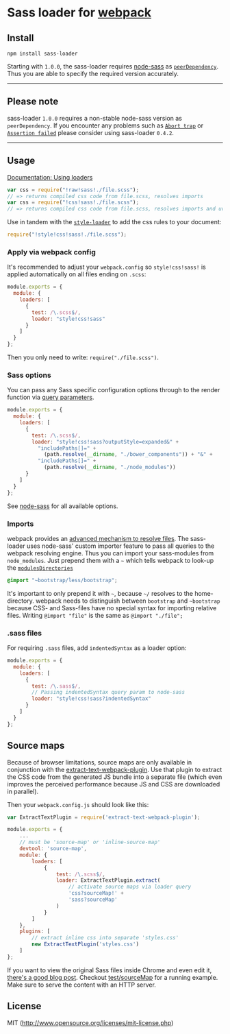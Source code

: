 # Sass loader for [webpack](http://webpack.github.io/)

## Install

`npm install sass-loader`

Starting with `1.0.0`, the sass-loader requires [node-sass](https://github.com/sass/node-sass) as [`peerDependency`](https://docs.npmjs.com/files/package.json#peerdependencies). Thus you are able to specify the required version accurately.

---

## Please note

sass-loader `1.0.0` requires a non-stable node-sass version as `peerDependency`. If you encounter any problems such as [`Abort trap`](https://github.com/jtangelder/sass-loader/issues/65) or [`Assertion failed`](https://github.com/sass/node-sass/issues/713) please consider using sass-loader `0.4.2`.

---

## Usage

[Documentation: Using loaders](http://webpack.github.io/docs/using-loaders.html)

``` javascript
var css = require("!raw!sass!./file.scss");
// => returns compiled css code from file.scss, resolves imports
var css = require("!css!sass!./file.scss");
// => returns compiled css code from file.scss, resolves imports and url(...)s
```

Use in tandem with the [`style-loader`](https://github.com/webpack/style-loader) to add the css rules to your document:

``` javascript
require("!style!css!sass!./file.scss");
```

### Apply via webpack config

It's recommended to adjust your `webpack.config` so `style!css!sass!` is applied automatically on all files ending on `.scss`:

``` javascript
module.exports = {
  module: {
    loaders: [
      {
        test: /\.scss$/,
        loader: "style!css!sass"
      }
    ]
  }
};
```

Then you only need to write: `require("./file.scss")`.

### Sass options

You can pass any Sass specific configuration options through to the render function via [query parameters](http://webpack.github.io/docs/using-loaders.html#query-parameters).

``` javascript
module.exports = {
  module: {
    loaders: [
      {
        test: /\.scss$/,
        loader: "style!css!sass?outputStyle=expanded&" +
          "includePaths[]=" +
            (path.resolve(__dirname, "./bower_components")) + "&" +
          "includePaths[]=" +
            (path.resolve(__dirname, "./node_modules"))
      }
    ]
  }
};
```

See [node-sass](https://github.com/andrew/node-sass) for all available options.

### Imports

webpack provides an [advanced mechanism to resolve files](http://webpack.github.io/docs/resolving.html). The sass-loader uses node-sass' custom importer feature to pass all queries to the webpack resolving engine. Thus you can import your sass-modules from `node_modules`. Just prepend them with a `~` which tells webpack to look-up the [`modulesDirectories`](http://webpack.github.io/docs/configuration.html#resolve-modulesdirectories)

```css
@import "~bootstrap/less/bootstrap";
```

It's important to only prepend it with `~`, because `~/` resolves to the home-directory. webpack needs to distinguish between `bootstrap` and `~bootstrap` because CSS- and Sass-files have no special syntax for importing relative files. Writing `@import "file"` is the same as `@import "./file";`

### .sass files

For requiring `.sass` files, add `indentedSyntax` as a loader option:

``` javascript
module.exports = {
  module: {
    loaders: [
      {
        test: /\.sass$/,
        // Passing indentedSyntax query param to node-sass
        loader: "style!css!sass?indentedSyntax"
      }
    ]
  }
};
```

## Source maps

Because of browser limitations, source maps are only available in conjunction with the [extract-text-webpack-plugin](https://github.com/webpack/extract-text-webpack-plugin). Use that plugin to extract the CSS code from the generated JS bundle into a separate file (which even improves the perceived performance because JS and CSS are downloaded in parallel).

Then your `webpack.config.js` should look like this:

```javascript
var ExtractTextPlugin = require('extract-text-webpack-plugin');

module.exports = {
    ...
    // must be 'source-map' or 'inline-source-map'
    devtool: 'source-map',
    module: {
        loaders: [
            {
                test: /\.scss$/,
                loader: ExtractTextPlugin.extract(
                    // activate source maps via loader query
                    'css?sourceMap!' +
                    'sass?sourceMap'
                )
            }
        ]
    },
    plugins: [
        // extract inline css into separate 'styles.css'
        new ExtractTextPlugin('styles.css')
    ]
};
```

If you want to view the original Sass files inside Chrome and even edit it,  [there's a good blog post](https://medium.com/@toolmantim/getting-started-with-css-sourcemaps-and-in-browser-sass-editing-b4daab987fb0). Checkout [test/sourceMap](https://github.com/jtangelder/sass-loader/tree/master/test) for a running example. Make sure to serve the content with an HTTP server.

## License

MIT (http://www.opensource.org/licenses/mit-license.php)

